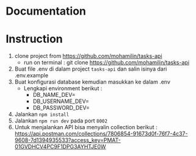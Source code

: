 # Documentation
# Instruction

1. clone project from https://github.com/mohamilin/tasks-api
    - run on terminal : git clone https://github.com/mohamilin/tasks-api
2. Buat file .env di dalam project `tasks-api` dan salin isinya dari .env.example
3. Buat konfigurasi database kemudian masukkan ke dalam .env
    - Lengkapi environment berikut :
        - DB_NAME_DEV=
        - DB_USERNAME_DEV=
        - DB_PASSWORD_DEV=
4. Jalankan `npm install`
5. Jalankan `npm run dev` pada port `8002`
6. Untuk menjalankan API bisa menyalin collection berikut : https://api.postman.com/collections/7806854-91673d0f-76f7-4c37-9608-7d1394935533?access_key=PMAT-01GVDHCV4PC9F1DPG3AYHTJE0W